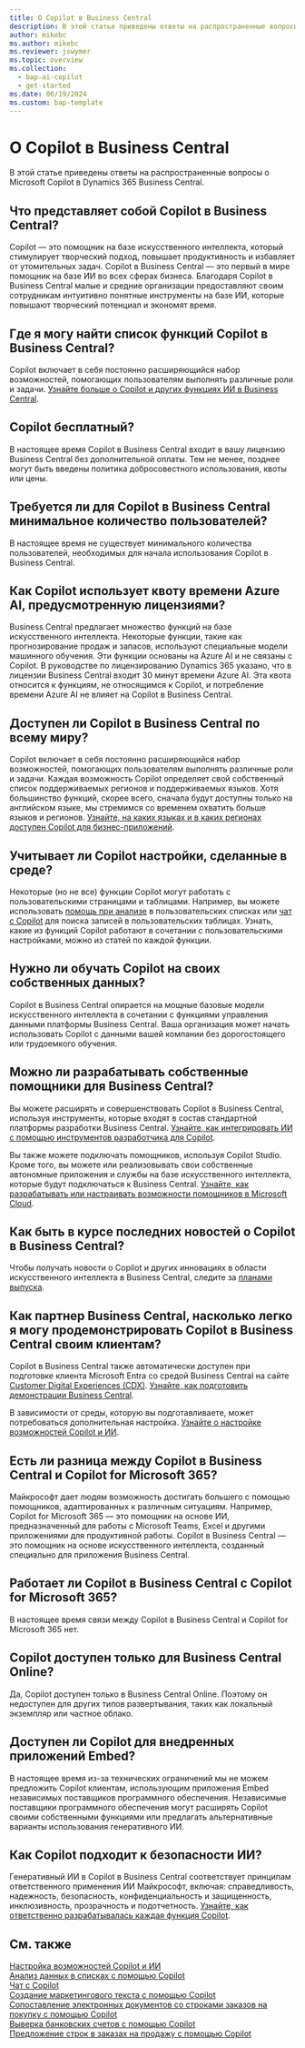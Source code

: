 ```yaml
---
title: О Copilot в Business Central
description: В этой статье приведены ответы на распространенные вопросы о Copilot в Business Central.
author: mikebc
ms.author: mikebc
ms.reviewer: jswymer
ms.topic: overview
ms.collection:
  - bap-ai-copilot
  - get-started
ms.date: 06/19/2024
ms.custom: bap-template
---
```


# <a name="about-copilot-in-business-central"></a>О Copilot в Business Central

В этой статье приведены ответы на распространенные вопросы о Microsoft Copilot в Dynamics 365 Business Central.

## <a name="what-is-copilot-in-business-central"></a>Что представляет собой Copilot в Business Central?

Copilot — это помощник на базе искусственного интеллекта, который стимулирует творческий подход, повышает продуктивность и избавляет от утомительных задач. Copilot в Business Central — это первый в мире помощник на базе ИИ во всех сферах бизнеса. Благодаря Copilot в Business Central малые и средние организации предоставляют своим сотрудникам интуитивно понятные инструменты на базе ИИ, которые повышают творческий потенциал и экономят время.

## <a name="where-can-i-find-the-list-of-copilot-features-in-business-central"></a>Где я могу найти список функций Copilot в Business Central?

Copilot включает в себя постоянно расширяющийся набор возможностей, помогающих пользователям выполнять различные роли и задачи. [Узнайте больше о Copilot и других функциях ИИ в Business Central](https://aka.ms/BCAI).

## <a name="is-copilot-free"></a>Copilot бесплатный?

В настоящее время Copilot в Business Central входит в вашу лицензию Business Central без дополнительной оплаты. Тем не менее, позднее могут быть введены политика добросовестного использования, квоты или цены.

## <a name="does-copilot-in-business-central-require-a-minimum-number-of-users"></a>Требуется ли для Copilot в Business Central минимальное количество пользователей?

В настоящее время не существует минимального количества пользователей, необходимых для начала использования Copilot в Business Central.

## <a name="how-does-copilot-use-the-azure-ai-time-quota-that-is-included-with-licenses"></a>Как Copilot использует квоту времени Azure AI, предусмотренную лицензиями?

Business Central предлагает множество функций на базе искусственного интеллекта. Некоторые функции, такие как прогнозирование продаж и запасов, используют специальные модели машинного обучения. Эти функции основаны на Azure AI и не связаны с Copilot. В руководстве по лицензированию Dynamics 365 указано, что в лицензии Business Central входит 30 минут времени Azure AI. Эта квота относится к функциям, не относящимся к Copilot, и потребление времени Azure AI не влияет на Copilot в Business Central.

## <a name="is-copilot-in-business-central-available-worldwide"></a>Доступен ли Copilot в Business Central по всему миру?

Copilot включает в себя постоянно расширяющийся набор возможностей, помогающих пользователям выполнять различные роли и задачи. Каждая возможность Copilot определяет свой собственный список поддерживаемых регионов и поддерживаемых языков. Хотя большинство функций, скорее всего, сначала будут доступны только на английском языке, мы стремимся со временем охватить больше языков и регионов. [Узнайте, на каких языках и в каких регионах доступен Copilot для бизнес-приложений](https://dynamics.microsoft.com/availability-reports/copilotreport).

## <a name="is-copilot-aware-of-my-environment-customizations"></a>Учитывает ли Copilot настройки, сделанные в среде?

Некоторые (но не все) функции Copilot могут работать с пользовательскими страницами и таблицами. Например, вы можете использовать [ помощь при анализе](analysis-assist.md) в пользовательских списках или [чат с Copilot](chat-with-copilot.md) для поиска записей в пользовательских таблицах. Узнать, какие из функций Copilot работают в сочетании с пользовательскими настройками, можно из статей по каждой функции.

## <a name="does-copilot-have-to-be-trained-on-my-data"></a>Нужно ли обучать Copilot на своих собственных данных?

Copilot в Business Central опирается на мощные базовые модели искусственного интеллекта в сочетании с функциями управления данными платформы Business Central. Ваша организация может начать использовать Copilot с данными вашей компании без дорогостоящего или трудоемкого обучения.

## <a name="can-i-develop-my-own-copilots-for-business-central"></a>Можно ли разрабатывать собственные помощники для Business Central?

Вы можете расширять и совершенствовать Copilot в Business Central, используя инструменты, которые входят в состав стандартной платформы разработки Business Central. [Узнайте, как интегрировать ИИ с помощью инструментов разработчика для Copilot](/dynamics365/business-central/dev-itpro/developer/ai-integration-landing-page).

Вы также можете подключать помощников, используя Copilot Studio. Кроме того, вы можете или реализовывать свои собственные автономные приложения и службы на базе искусственного интеллекта, которые будут подключаться к Business Central. [Узнайте, как разрабатывать или настраивать возможности помощников в Microsoft Cloud](/microsoft-cloud/dev/copilot/overview).

## <a name="how-do-i-stay-up-with-the-latest-news-about-copilot-in-business-central"></a>Как быть в курсе последних новостей о Copilot в Business Central?

Чтобы получать новости о Copilot и других инновациях в области искусственного интеллекта в Business Central, следите за [планами выпуска](https://aka.ms/BCReleasePlan).

## <a name="as-a-business-central-partner-how-easily-can-i-demonstrate-copilot-in-business-central-to-my-customers"></a>Как партнер Business Central, насколько легко я могу продемонстрировать Copilot в Business Central своим клиентам?

Copilot в Business Central также автоматически доступен при подготовке клиента Microsoft Entra со средой Business Central на сайте [Customer Digital Experiences (CDX)](https://aka.ms/CDX). [Узнайте, как подготовить демонстрации Business Central](/dynamics365/business-central/dev-itpro/administration/demo-environment).

В зависимости от среды, которую вы подготавливаете, может потребоваться дополнительная настройка. [Узнайте о настройке возможностей Copilot и ИИ](/dynamics365/business-central/enable-ai).

## <a name="is-there-a-difference-between-copilot-in-business-central-and-copilot-for-microsoft-365"></a>Есть ли разница между Copilot в Business Central и Copilot for Microsoft 365?

Майкрософт дает людям возможность достигать большего с помощью помощников, адаптированных к различным ситуациям. Например, Copilot for Microsoft 365 — это помощник на основе ИИ, предназначенный для работы с Microsoft Teams, Excel и другими приложениями для продуктивной работы. Copilot в Business Central — это помощник на основе искусственного интеллекта, созданный специально для приложения Business Central.

## <a name="does-copilot-in-business-central-work-with-copilot-for-microsoft-365"></a>Работает ли Copilot в Business Central с Copilot for Microsoft 365?

В настоящее время связи между Copilot в Business Central и Copilot for Microsoft 365 нет.

## <a name="is-copilot-available-for-business-central-online-only"></a>Copilot доступен только для Business Central Online?

Да, Copilot доступен только в Business Central Online. Поэтому он недоступен для других типов развертывания, таких как локальный экземпляр или частное облако.

## <a name="is-copilot-available-to-embed-applications"></a>Доступен ли Copilot для внедренных приложений Embed?

В настоящее время из-за технических ограничений мы не можем предложить Copilot клиентам, использующим приложения Embed независимых поставщиков программного обеспечения. Независимые поставщики программного обеспечения могут расширять Copilot своими собственными функциями или предлагать альтернативные варианты использования генеративного ИИ.

## <a name="how-does-copilot-approach-ai-safety"></a>Как Copilot подходит к безопасности ИИ?

Генеративный ИИ в Copilot в Business Central соответствует принципам ответственного применения ИИ Майкрософт, включая: справедливость, надежность, безопасность, конфиденциальность и защищенность, инклюзивность, прозрачность и подотчетность. [Узнайте, как ответственно разрабатывалась каждая функция Copilot](responsible-ai-overview.md).

## <a name="see-also"></a>См. также

[Настройка возможностей Copilot и ИИ](enable-ai.md)  
[Анализ данных в списках с помощью Copilot](analysis-assist.md)  
[Чат с Copilot](chat-with-copilot.md)  
[Создание маркетингового текста с помощью Copilot](item-marketing-text.md)  
[Сопоставление электронных документов со строками заказов на покупку с помощью Copilot](map-edocuments-with-copilot.md)  
[Выверка банковских счетов с помощью Copilot](bank-reconciliation-with-copilot.md)  
[Предложение строк в заказах на продажу с помощью Copilot](sales-suggest-sales-lines-with-copilot.md)
